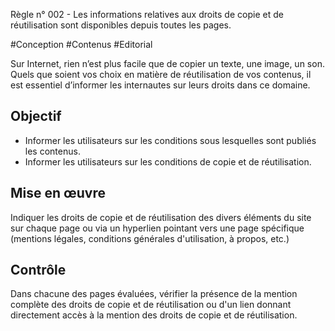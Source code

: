 
Règle n° 002  - Les informations relatives aux droits de copie et de réutilisation sont disponibles depuis toutes les pages.

#Conception #Contenus #Editorial

Sur Internet, rien n’est plus facile que de copier un texte, une image, un son. Quels que soient vos choix en matière de réutilisation de vos contenus, il est essentiel d’informer les internautes sur leurs droits dans ce domaine.

Objectif
--------

*   Informer les utilisateurs sur les conditions sous lesquelles sont publiés les contenus.
*   Informer les utilisateurs sur les conditions de copie et de réutilisation.

Mise en œuvre
-------------

Indiquer les droits de copie et de réutilisation des divers éléments du site sur chaque page ou via un hyperlien pointant vers une page spécifique (mentions légales, conditions générales d'utilisation, à propos, etc.)

Contrôle
--------

Dans chacune des pages évaluées, vérifier la présence de la mention complète des droits de copie et de réutilisation ou d'un lien donnant directement accès à la mention des droits de copie et de réutilisation.
